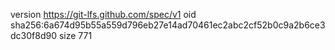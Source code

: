 version https://git-lfs.github.com/spec/v1
oid sha256:6a674d95b55a559d796eb27e14ad70461ec2abc2cf52b0c9a2b6ce3dc30f8d90
size 771

